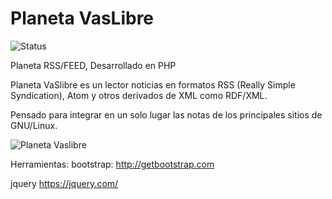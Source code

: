 Planeta VasLibre
================

![Status](https://api.travis-ci.org/Vaslibre/planeta.svg) 


Planeta RSS/FEED, Desarrollado en PHP

Planeta VaSlibre es un lector noticias en formatos RSS (Really Simple Syndication), Atom y otros derivados de XML como RDF/XML. 

Pensado para integrar en un solo lugar las notas de los principales sitios de GNU/Linux.

<img src="http://xombra.com/download/VaSlibre/planeta_vaslibre.png" alt="Planeta Vaslibre" />

Herramientas:
bootstrap:
http://getbootstrap.com

jquery
https://jquery.com/



